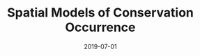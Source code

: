 ---
title: "Spatial Models of Conservation Occurrence"
excerpt: "This theme has a form-to-email feature built in, thanks to the simple Formspree integration. All you need to activate the form is a valid recipient email address saved in the form front matter."
date: 2019-07-01
draft: false
tags:
  - hugo-site
categories:
  - Theme Features
  - R
  - package
layout: single
links:
- icon: github
  icon_pack: fab
  name: code
  url: https://github.com/mattwilliamson13/SpatialSES
---